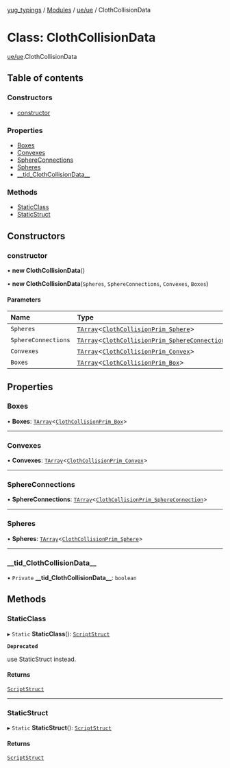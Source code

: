 [yug_typings](../README.md) / [Modules](../modules.md) / [ue/ue](../modules/ue_ue.md) / ClothCollisionData

# Class: ClothCollisionData

[ue/ue](../modules/ue_ue.md).ClothCollisionData

## Table of contents

### Constructors

- [constructor](ue_ue.ClothCollisionData.md#constructor)

### Properties

- [Boxes](ue_ue.ClothCollisionData.md#boxes)
- [Convexes](ue_ue.ClothCollisionData.md#convexes)
- [SphereConnections](ue_ue.ClothCollisionData.md#sphereconnections)
- [Spheres](ue_ue.ClothCollisionData.md#spheres)
- [\_\_tid\_ClothCollisionData\_\_](ue_ue.ClothCollisionData.md#__tid_clothcollisiondata__)

### Methods

- [StaticClass](ue_ue.ClothCollisionData.md#staticclass)
- [StaticStruct](ue_ue.ClothCollisionData.md#staticstruct)

## Constructors

### constructor

• **new ClothCollisionData**()

• **new ClothCollisionData**(`Spheres`, `SphereConnections`, `Convexes`, `Boxes`)

#### Parameters

| Name | Type |
| :------ | :------ |
| `Spheres` | [`TArray`](../interfaces/ue_puerts.TArray.md)<[`ClothCollisionPrim_Sphere`](ue_ue.ClothCollisionPrim_Sphere.md)\> |
| `SphereConnections` | [`TArray`](../interfaces/ue_puerts.TArray.md)<[`ClothCollisionPrim_SphereConnection`](ue_ue.ClothCollisionPrim_SphereConnection.md)\> |
| `Convexes` | [`TArray`](../interfaces/ue_puerts.TArray.md)<[`ClothCollisionPrim_Convex`](ue_ue.ClothCollisionPrim_Convex.md)\> |
| `Boxes` | [`TArray`](../interfaces/ue_puerts.TArray.md)<[`ClothCollisionPrim_Box`](ue_ue.ClothCollisionPrim_Box.md)\> |

## Properties

### Boxes

• **Boxes**: [`TArray`](../interfaces/ue_puerts.TArray.md)<[`ClothCollisionPrim_Box`](ue_ue.ClothCollisionPrim_Box.md)\>

___

### Convexes

• **Convexes**: [`TArray`](../interfaces/ue_puerts.TArray.md)<[`ClothCollisionPrim_Convex`](ue_ue.ClothCollisionPrim_Convex.md)\>

___

### SphereConnections

• **SphereConnections**: [`TArray`](../interfaces/ue_puerts.TArray.md)<[`ClothCollisionPrim_SphereConnection`](ue_ue.ClothCollisionPrim_SphereConnection.md)\>

___

### Spheres

• **Spheres**: [`TArray`](../interfaces/ue_puerts.TArray.md)<[`ClothCollisionPrim_Sphere`](ue_ue.ClothCollisionPrim_Sphere.md)\>

___

### \_\_tid\_ClothCollisionData\_\_

• `Private` **\_\_tid\_ClothCollisionData\_\_**: `boolean`

## Methods

### StaticClass

▸ `Static` **StaticClass**(): [`ScriptStruct`](ue_ue.ScriptStruct.md)

**`Deprecated`**

use StaticStruct instead.

#### Returns

[`ScriptStruct`](ue_ue.ScriptStruct.md)

___

### StaticStruct

▸ `Static` **StaticStruct**(): [`ScriptStruct`](ue_ue.ScriptStruct.md)

#### Returns

[`ScriptStruct`](ue_ue.ScriptStruct.md)
